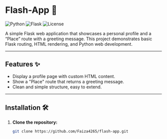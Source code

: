 # Flash-App 🚀

![Python](https://img.shields.io/badge/Python-3.13-blue?logo=python&logoColor=white)
![Flask](https://img.shields.io/badge/Flask-3.1-lightgrey?logo=flask&logoColor=black)
![License](https://img.shields.io/badge/License-MIT-green)

A simple Flask web application that showcases a personal profile and a “Place” route with a greeting message. This project demonstrates basic Flask routing, HTML rendering, and Python web development.

---

## Features ✨

- Display a profile page with custom HTML content.
- Show a "Place" route that returns a greeting message.
- Clean and simple structure, easy to extend.

---

## Installation 🛠️

1. **Clone the repository:**
   ```bash
   git clone https://github.com/Faiza4265/flash-app.git
